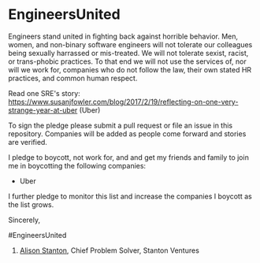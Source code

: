 # EngineersUnited
Engineers stand united in fighting back against horrible behavior. Men, women, and non-binary software engineers will not tolerate our colleagues being sexually harrassed or mis-treated. We will not tolerate sexist, racist, or trans-phobic practices. To that end we will not use the services of, nor will we work for, companies who do not follow the law, their own stated HR practices, and common human respect.

Read one SRE's story: https://www.susanjfowler.com/blog/2017/2/19/reflecting-on-one-very-strange-year-at-uber (Uber)

To sign the pledge please submit a pull request or file an issue in this repository. Companies will be added as people come forward and stories are verified. 

I pledge to boycott, not work for, and and get my friends and family to join me in boycotting the following companies:

* Uber

I further pledge to monitor this list and increase the companies I boycott as the list grows.

Sincerely,

#EngineersUnited

1. [Alison Stanton](https://github.com/alison985), Chief Problem Solver, Stanton Ventures
